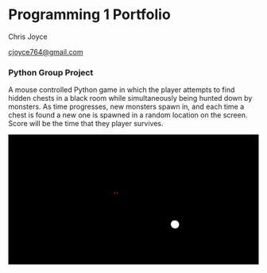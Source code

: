 # Programming  1 Portfolio
Chris Joyce

cjoyce764@gmail.com

### Python Group Project

A mouse controlled Python game in which the player attempts to find hidden chests in a black room while simultaneously being hunted down by monsters.  As time progresses, new monsters spawn in, and each time a chest is found a new one is spawned in a random location on the screen.  Score will be the time that they player survives.

![scrcap](https://github.com/CSJoyce/Lights-Game/blob/master/Screen%20Shot%202018-04-13%20at%201.30.30%20PM.png)
